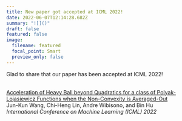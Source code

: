 ```yaml
---
title: New paper got accepted at ICML 2022!
date: 2022-06-07T12:14:28.682Z
summary: "![]()"
draft: false
featured: false
image:
  filename: featured
  focal_point: Smart
  preview_only: false
---
```

Glad to share that our paper has been accepted at ICML 2022!

\
[Acceleration of Heavy Ball beyond Quadratics for a class of Polyak-Lojasiewicz Functions when the Non-Convexity is Averaged-Out](https://jimwang123.github.io/Provable)\
Jun-Kun Wang, Chi-Heng Lin, Andre Wibisono, and Bin Hu\
*International Conference on Machine Learning (ICML) 2022*